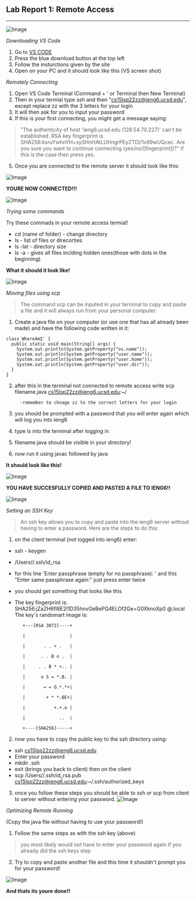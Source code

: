 ## Lab Report 1: Remote Access
***
![Image](https://wallpapercave.com/uwp/uwp1772743.gif)

*Downloading VS Code*
1. Go to [VS CODE](https://code.visualstudio.com/)  
2. Press the blue download button at the top left 
3. Follow the insturctions given by the site
4. Open on your PC and it should look like this 
(VS screen shot)

*Remotely Connecting*
1. Open VS Code Terminal (Command + ' or Terminal then New Terminal)
2. Then in your termial type ssh and then "cs15lsp22zz@ieng6.ucsd.edu", except replace zz with the 3 letters for your login
3. It will then ask for you to input your password
4. If this is your first connecting, you might get a message saying:
> "The authenticity of host 'ieng6.ucsd.edu (128.54.70.227)' can't be established.
> RSA key fingerprint is SHA256:ksruYwhnYH+sySHnHAtLUHngrPEyZTDl/1x99wUQcec.
> Are you sure you want to continue connecting (yes/no/[fingerprint])?"
if this is the case then press yes. 

5. Once you are connected to the remote server it should look like this:

![Image](SSH-Connect.png)

**YOURE NOW CONNECTED!!!**

![Image](https://c.tenor.com/ywS9vxQ2sqgAAAAM/smile-dancing.gif)

*Trying some commands*

Try these commads in your remote access termial!
- cd (name of folder) - change directory
- ls - list of files or direcorties 
- ls -lat - directory size 
- ls -a - gives all files inclding hidden ones(those with dots in the beginning)

**What it should it look like!**

![Image](Commands.png)

*Moving files using scp*

> The command scp can be inputed in your terminal to copy and paste a file and it will always run from your personal computer.

1. Create a java file on your computer (or use one that has all already been made) and have the following code written in it:

         
```
class WhereAmI' {
  public static void main(String[] args) {
    System.out.println(System.getProperty("os.name"));
    System.out.println(System.getProperty("user.name"));
    System.out.println(System.getProperty("user.home"));
    System.out.println(System.getProperty("user.dir"));
  }
} 
```
2. after this in the terminal not connected to remote access write scp filename.java cs15lsp22zz@ieng6.ucsd.edu:~/
         
         -remember to chnage zz to the correct letters for your login
3. you should be prompted with a password that you will enter again which will log you into ieng6
4. type ls into the terminal after logging in
5. filename.java should be visible in your directory!
6. now run it using javac followed by java

**It should look like this!**

![Image](scp.png)

**YOU HAVE SUCCESFULLY COPIED AND PASTED A FILE TO IENG6!!**
         
![Image](https://c.tenor.com/ZkMfy0jHXM0AAAAM/peach-goma.gif)
         
*Setting an SSH Key*
         
>An ssh key allows you to copy and paste into the ieng6 server without having to enter a password. Here are the steps to do this:
        
1. on the client terminal (not logged into ieng6) enter: 
- ssh - keygen
- /Users/<user-name>/.ssh/id_rsa
- for this line 'Enter passphrase (empty for no passphrase): ' and this "Enter same passphrase again:" just press enter twice
- you should get something that looks like this 
- The key fingerprint is:
SHA256:jZaZH6fI8E2I1D35hnvGeBePQ4ELOf2Ge+G0XknoXp0 <user-name>@<system>.local
The key's randomart image is:

         +---[RSA 3072]----+

         |                 |

         |       . . + .   |

         |      . . B o .  |

         |     . . B * +.. |

         |      o S = *.B. |

         |       = = O.*.*+|

         |        + * *.BE+|

         |           +.+.o |

         |             ..  |

         +----[SHA256]-----+

2. now you have to copy the public key to the ssh directory using:
- ssh cs15lsp22zz@ieng6.ucsd.edu
- Enter your password
- mkdir .ssh
- exit (brings you back to client)
then on the client 
- scp /Users/<user-name>/.ssh/id_rsa.pub cs15lsp22zz@ieng6.ucsd.edu:~/.ssh/authorized_keys
3. once you follow these steps you should be able to ssh or scp from client to server without entering your password. 
![Image](SSH-key.png)
         
         
         
*Optimizing Remote Running*
         
(Copy the java file without having to use your password!)

1. Follow the same steps as with the ssh key (above) 
> you most likely would not have to enter your password again if you already did the ssh keys step
2. Try to copy and paste another file and this time it shouldn't prompt you for your password!
         
![Image](Optimizing.png)

**And thats its youre done!!**
         

         


         
  
         

        
